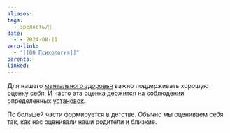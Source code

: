```yaml
---
aliases: 
tags:
  - зрелость/🌱
date:
  - - 2024-08-11
zero-link:
  - "[[00 Психология]]"
parents: 
linked:
---
```

Для нашего [ментального здоровья](Ментальное%20здоровье.md) важно поддерживать хорошую оценку себя. И часто эта оценка держится на соблюдении определенных [установок](Установки.md).

По большей части формируется в детстве. Обычно мы оцениваем себя так, как нас оценивали наши родители и близкие.

